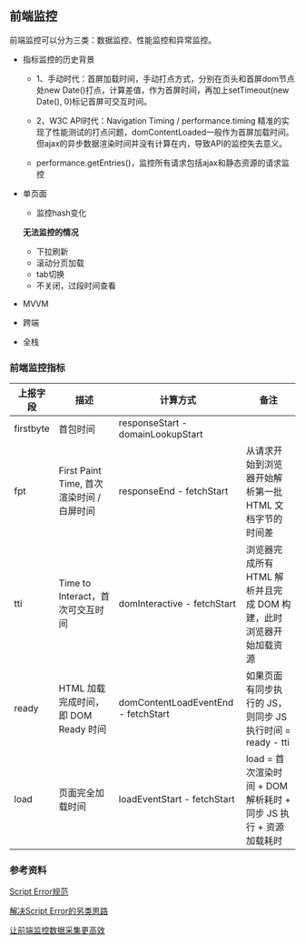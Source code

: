 ## 前端监控

前端监控可以分为三类：数据监控、性能监控和异常监控。

* 指标监控的历史背景

  - 1、手动时代：首屏加载时间，手动打点方式，分别在页头和首屏dom节点处new Date()打点，计算差值，作为首屏时间，再加上setTimeout(new Date(), 0)标记首屏可交互时间。

  - 2、W3C API时代：Navigation Timing / performance.timing 精准的实现了性能测试的打点问题，domContentLoaded一般作为首屏加载时间。但ajax的异步数据渲染时间并没有计算在内，导致API的监控失去意义。

  - performance.getEntries()，监控所有请求包括ajax和静态资源的请求监控

* 单页面

  - 监控hash变化

  **无法监控的情况**

  - 下拉刷新
  - 滚动分页加载
  - tab切换
  - 不关闭，过段时间查看

* MVVM

* 跨端

* 全栈


### 前端监控指标

| 上报字段 |	描述 |	计算方式 |	备注 |
| ------- | ----- | ------- | ---- |
| firstbyte |	首包时间	| responseStart - domainLookupStart	| |
| fpt	 | First Paint Time, 首次渲染时间 / 白屏时间 | 	responseEnd - fetchStart	 | 从请求开始到浏览器开始解析第一批 HTML 文档字节的时间差 |
| tti	 | Time to Interact，首次可交互时间 | 	domInteractive - fetchStart	 | 浏览器完成所有 HTML 解析并且完成 DOM 构建，此时浏览器开始加载资源 |
| ready	| HTML 加载完成时间， 即 DOM Ready 时间	| domContentLoadEventEnd - fetchStart	| 如果页面有同步执行的 JS，则同步 JS 执行时间 = ready - tti |
| load	| 页面完全加载时间	| loadEventStart - fetchStart	| load = 首次渲染时间 + DOM 解析耗时 + 同步 JS 执行 + 资源加载耗时 | 


### 参考资料

[Script Error规范](https://github.com/BetterJS/badjs-report/issues/3)

[解决Script Error的另类思路](https://cloud.tencent.com/developer/article/1367170)

[让前端监控数据采集更高效](https://segmentfault.com/a/1190000018918875)
